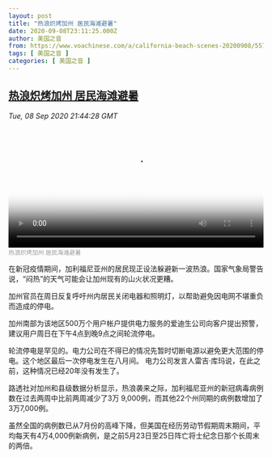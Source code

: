 ```yaml
---
layout: post
title: "热浪炽烤加州 居民海滩避暑"
date: 2020-09-08T23:11:25.000Z
author: 美国之音
from: https://www.voachinese.com/a/california-beach-scenes-20200908/5575812.html
tags: [ 美国之音 ]
categories: [ 美国之音 ]
---
```

<!--1599606685000-->
[热浪炽烤加州 居民海滩避暑](https://www.voachinese.com/a/california-beach-scenes-20200908/5575812.html)
------

<div>
<div><i>Tue, 08 Sep 2020 21:44:28 GMT</i></div><video poster="https://images.weserv.nl?url=gdb.voanews.com/389d5d5e-3a51-42c3-9ba5-c8018333c569_tv_r1_s_w900.jpg" src="https://av.voanews.com/Videoroot/Pangeavideo/2020/09/3/38/389d5d5e-3a51-42c3-9ba5-c8018333c569_240p.mp4" style="width:100%" controls></video><div><small style="color: #999;">热浪炽烤加州 居民海滩避暑</small></div><p>在新冠疫情期间，加利福尼亚州的居民现正设法躲避新一波热浪。国家气象局警告说，“闷热”的天气可能会让加州现有的山火状况更糟。</p><p>加州官员在周日反复呼吁州内居民关闭电器和照明灯，以帮助避免因电网不堪重负而造成的停电。</p><p>加州南部为该地区500万个用户帐户提供电力服务的爱迪生公司向客户提出预警，建议用户周日在下午4点到晚9点之间轮流停电。</p><p>轮流停电是罕见的。电力公司在不得已的情况先暂时切断电源以避免更大范围的停电。这个地区最后一次停电发生在八月间。 电力公司发言人雷吉·库玛说，在此之前，这种情况已经20年没有发生了。</p><p>路透社对加州和县级数据分析显示，热浪袭来之际，加利福尼亚州的新冠病毒病例数在过去两周中比前两周减少了3万 9,000例，而其他22个州同期的病例数增加了3万7,000例。</p><p>虽然全国的病例数已从7月份的高峰下降，但美国在经历劳动节假期周末期间，平均每天有4万4,000例新病例，是之前5月23日至25日阵亡将士纪念日那个长周末的两倍。</p>
</div>
